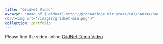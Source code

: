 ```yaml
---
title: "GridNet Video"
excerpt: "Demo of [Gridnet](http://proceedings.mlr.press/v97/han19a/han19a.pdf). Please find the video by this link [GridNet Demo Video](https://www.youtube.com/watch?v=LTcr01iTgZA)
<br/><img src='/images/gridnet-min.png'>"
collection: portfolio
---
```


Please find the video online [GridNet Demo Video](https://www.youtube.com/watch?v=LTcr01iTgZA)

 
